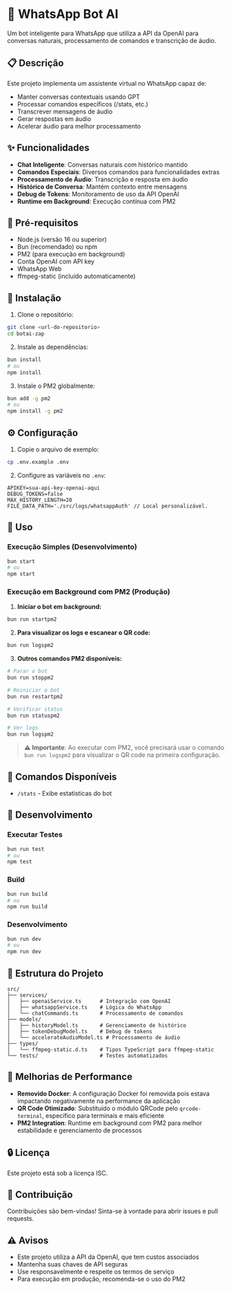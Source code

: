 # 🤖 WhatsApp Bot AI

Um bot inteligente para WhatsApp que utiliza a API da OpenAI para conversas naturais, processamento de comandos e transcrição de áudio.

## 📋 Descrição

Este projeto implementa um assistente virtual no WhatsApp capaz de:
- Manter conversas contextuais usando GPT
- Processar comandos específicos (/stats, etc.)
- Transcrever mensagens de áudio
- Gerar respostas em áudio
- Acelerar áudio para melhor processamento

## ✨ Funcionalidades

- **Chat Inteligente**: Conversas naturais com histórico mantido
- **Comandos Especiais**: Diversos comandos para funcionalidades extras
- **Processamento de Áudio**: Transcrição e resposta em áudio
- **Histórico de Conversa**: Mantém contexto entre mensagens
- **Debug de Tokens**: Monitoramento de uso da API OpenAI
- **Runtime em Background**: Execução contínua com PM2

## 🔧 Pré-requisitos

- Node.js (versão 16 ou superior)
- Bun (recomendado) ou npm
- PM2 (para execução em background)
- Conta OpenAI com API key
- WhatsApp Web
- ffmpeg-static (incluído automaticamente)

## 🚀 Instalação

1. Clone o repositório:
```bash
git clone <url-do-repositorio>
cd botai-zap
```

2. Instale as dependências:
```bash
bun install
# ou
npm install
```

3. Instale o PM2 globalmente:
```bash
bun add -g pm2
# ou
npm install -g pm2
```

## ⚙️ Configuração

1. Copie o arquivo de exemplo:
```bash
cp .env.example .env
```

2. Configure as variáveis no `.env`:
```env
APIKEY=sua-api-key-openai-aqui
DEBUG_TOKENS=false
MAX_HISTORY_LENGTH=20
FILE_DATA_PATH='./src/logs/whatsappAuth' // Local personalizável.
```

## 🎯 Uso

### Execução Simples (Desenvolvimento)

```bash
bun start
# ou
npm start
```

### Execução em Background com PM2 (Produção)

1. **Iniciar o bot em background:**
```bash
bun run startpm2
```

2. **Para visualizar os logs e escanear o QR code:**
```bash
bun run logspm2
```

3. **Outros comandos PM2 disponíveis:**
```bash
# Parar o bot
bun run stoppm2

# Reiniciar o bot
bun run restartpm2

# Verificar status
bun run statuspm2

# Ver logs
bun run logspm2
```

> **⚠️ Importante**: Ao executar com PM2, você precisará usar o comando `bun run logspm2` para visualizar o QR code na primeira configuração.

## 📝 Comandos Disponíveis

- `/stats` - Exibe estatísticas do bot

## 🧪 Desenvolvimento

### Executar Testes

```bash
bun run test
# ou
npm test
```

### Build

```bash
bun run build
# ou
npm run build
```

### Desenvolvimento

```bash
bun run dev
# ou
npm run dev
```

## 📁 Estrutura do Projeto

```
src/
├── services/
│   ├── openaiService.ts      # Integração com OpenAI
│   ├── whatsappService.ts    # Lógica do WhatsApp
│   └── chatCommands.ts       # Processamento de comandos
├── models/
│   ├── historyModel.ts       # Gerenciamento de histórico
│   ├── tokenDebugModel.ts    # Debug de tokens
│   └── accelerateAudioModel.ts # Processamento de áudio
├── types/
│   └── ffmpeg-static.d.ts    # Tipos TypeScript para ffmpeg-static
└── tests/                    # Testes automatizados
```

## 🚀 Melhorias de Performance

- **Removido Docker**: A configuração Docker foi removida pois estava impactando negativamente na performance da aplicação
- **QR Code Otimizado**: Substituído o módulo QRCode pelo `qrcode-terminal`, específico para terminais e mais eficiente
- **PM2 Integration**: Runtime em background com PM2 para melhor estabilidade e gerenciamento de processos

## 🔒 Licença

Este projeto está sob a licença ISC.

## 🤝 Contribuição

Contribuições são bem-vindas! Sinta-se à vontade para abrir issues e pull requests.

## ⚠️ Avisos

- Este projeto utiliza a API da OpenAI, que tem custos associados
- Mantenha suas chaves de API seguras
- Use responsavelmente e respeite os termos de serviço
- Para execução em produção, recomenda-se o uso do PM2